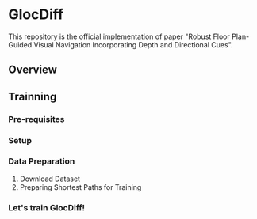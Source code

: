 # GlocDiff

This repository is the official implementation of paper "Robust Floor Plan-Guided Visual Navigation Incorporating Depth and Directional Cues". 

## Overview
## Trainning 
### Pre-requisites
### Setup 
### Data Preparation
1. Download Dataset
2. Preparing Shortest Paths for Training
### Let's train GlocDiff!
